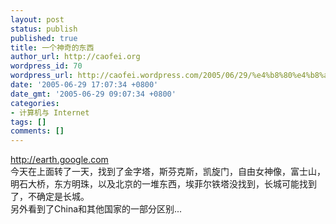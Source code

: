 ```yaml
---
layout: post
status: publish
published: true
title: 一个神奇的东西
author_url: http://caofei.org
wordpress_id: 70
wordpress_url: http://caofei.wordpress.com/2005/06/29/%e4%b8%80%e4%b8%aa%e7%a5%9e%e5%a5%87%e7%9a%84%e4%b8%9c%e8%a5%bf
date: '2005-06-29 17:07:34 +0800'
date_gmt: '2005-06-29 09:07:34 +0800'
categories:
- 计算机与 Internet
tags: []
comments: []
---
```

<div id="msgcns!66CD003054696B87!369" class="bvMsg">
<div><a href="http://earth.google.com">http://earth.google.com</a></div>
<div>今天在上面转了一天，找到了金字塔，斯芬克斯，凯旋门，自由女神像，富士山，明石大桥，东方明珠，以及北京的一堆东西，埃菲尔铁塔没找到，长城可能找到了，不确定是长城。</div>
<div>另外看到了China和其他国家的一部分区别...</div>
</div>
